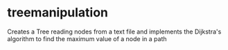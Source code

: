 # treemanipulation
Creates a Tree reading nodes from a text file and implements the Dijkstra's algorithm to find the maximum value of a node in a path
 